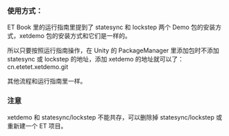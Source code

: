 ### 使用方式：
ET Book 里的运行指南里提到了 statesync 和 lockstep 两个 Demo 包的安装方式，xetdemo 包的安装方式和它们是一样的。

所以只要按照运行指南操作，在 Unity 的 PackageManager 里添加包时不添加 statesync 或 lockstep 的地址，添加 xetdemo 的地址就可以了：cn.etetet.xetdemo.git

其他流程和运行指南里一样。


### 注意
xetdemo 和 statesync/lockstep 不能共存，可以删除掉 statesync/lockstep 或重新建一个 ET 项目。